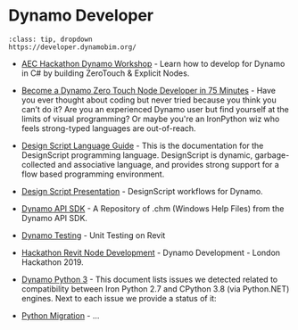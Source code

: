 # Dynamo Developer
```{admonition} Dynamo Developer
:class: tip, dropdown
https://developer.dynamobim.org/
```

- [AEC Hackathon Dynamo Workshop](https://github.com/radumg/AEC-hackathon-Dynamo-Workshop) - Learn how to develop for Dynamo in C# by building ZeroTouch & Explicit Nodes.

- [Become a Dynamo Zero Touch Node Developer in 75 Minutes](https://bimorph.com/wp-content/uploads/2018/11/BILT%20EUR%202018%20-%20Thomas%20Mahon%20-%20Session%201.5%20and%202.3%20-%20Handout.pdf) - Have you ever thought about coding but never tried because you think you can’t do
it? Are you an experienced Dynamo user but find yourself at the limits of visual
programming? Or maybe you're an IronPython wiz who feels strong-typed languages
are out-of-reach.

- [Design Script Language Guide](https://dynamobim.org/wp-content/links/DesignScriptGuide.pdf) - This is the documentation for the DesignScript programming language. DesignScript is dynamic, garbage-collected and associative language, and provides strong support for a flow based programming environment.

- [Design Script Presentation](https://github.com/Amoursol/dynamoDesignScript) - DesignScript workflows for Dynamo.

- [Dynamo API SDK](https://github.com/chuongmep/Dynamo-api-chms) - A Repository of .chm (Windows Help Files) from the Dynamo API SDK. 

- [Dynamo Testing](https://github.com/DynamoDS/RevitTestFramework) - Unit Testing on Revit 

- [Hackathon Revit Node Development](https://alvpickmans.github.io/DynamoDevelopment-London-Hackathon-2019/03-ZeroTouch/04-RevitNodeDevelopment.html) - Dynamo Development - London Hackathon 2019.

- [Dynamo Python 3](https://github.com/DynamoDS/Dynamo/wiki/Work-in-progress-to-improve-Python-3-support) - This document lists issues we detected related to compatibility between Iron Python 2.7 and CPython 3.8 (via Python.NET) engines. Next to each issue we provide a status of it:

- [Python Migration](https://github.com/DynamoDS/Dynamo/wiki/Python-0.6.3-to-0.7.x-Migration) - ...
